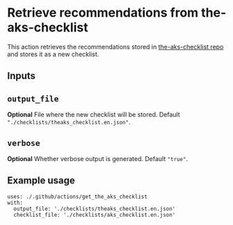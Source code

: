 # Retrieve recommendations from the-aks-checklist

This action retrieves the recommendations stored in [the-aks-checklist repo](https://github.com/lgmorand/the-aks-checklist/tree/master/data/en/items) and stores it as a new checklist.

## Inputs

## `output_file`

**Optional** File where the new checklist will be stored. Default `"./checklists/theaks_checklist.en.json"`.

## `verbose`

**Optional** Whether verbose output is generated. Default `"true"`.


## Example usage

```
uses: ./.github/actions/get_the_aks_checklist
with:
  output_file: './checklists/theaks_checklist.en.json'
  checklist_file: './checklists/aks_checklist.en.json'
```